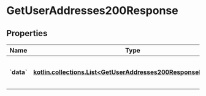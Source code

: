 
# GetUserAddresses200Response

## Properties
Name | Type | Description | Notes
------------ | ------------- | ------------- | -------------
**&#x60;data&#x60;** | [**kotlin.collections.List&lt;GetUserAddresses200ResponseDataInner&gt;**](GetUserAddresses200ResponseDataInner.md) | Objeto con las direcciones del cliente |  [optional]



